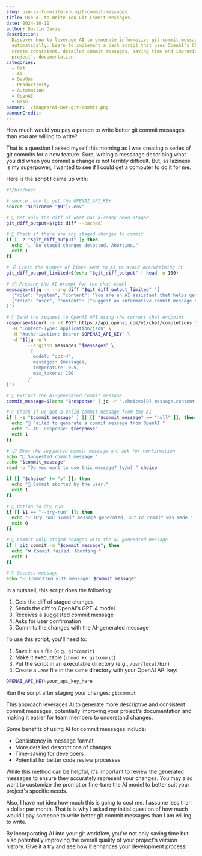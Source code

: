 ```yaml
---
slug: use-ai-to-write-you-git-commit-messages
title: Use AI to Write You Git Commit Messages
date: 2024-10-10
author: Dustin Davis
description:
  Discover how to leverage AI to generate informative git commit messages
  automatically. Learn to implement a bash script that uses OpenAI's GPT-4 to
  create consistent, detailed commit messages, saving time and improving your
  project's documentation.
categories:
  - Git
  - AI
  - DevOps
  - Productivity
  - Automation
  - OpenAI
  - Bash
banner: ./images/ai-bot-git-commit.png
bannerCredit:
---
```


How much would you pay a person to write better git commit messages than you are
willing to write?

That is a question I asked myself this morning as I was creating a series of git
commits for a new feature. Sure, writing a messaage describing what you did when
you commit a change is not terribly difficult. But, as laziness is my
superpower, I wanted to see if I could get a computer to do it for me.

Here is the script I came up with:

```bash
#!/bin/bash

# source .env to get the OPENAI_API_KEY
source "$(dirname "$0")/.env"

# 📝 Get only the diff of what has already been staged
git_diff_output=$(git diff --cached)

# 🛑 Check if there are any staged changes to commit
if [ -z "$git_diff_output" ]; then
  echo "⚠️  No staged changes detected. Aborting."
  exit 1
fi

# 🗜️ Limit the number of lines sent to AI to avoid overwhelming it
git_diff_output_limited=$(echo "$git_diff_output" | head -n 100)

# 📦 Prepare the AI prompt for the chat model
messages=$(jq -n --arg diff "$git_diff_output_limited" '[
  {"role": "system", "content": "You are an AI assistant that helps generate git commit messages based on code changes."},
  {"role": "user", "content": ("Suggest an informative commit message by summarizing code changes from the shared command output. The commit message should follow the conventional commit format and provide meaningful context for future readers.\n\nChanges:\n" + $diff)}
]')

# 🚀 Send the request to OpenAI API using the correct chat endpoint
response=$(curl -s -X POST https://api.openai.com/v1/chat/completions \
  -H "Content-Type: application/json" \
  -H "Authorization: Bearer $OPENAI_API_KEY" \
  -d "$(jq -n \
        --argjson messages "$messages" \
        '{
          model: "gpt-4",
          messages: $messages,
          temperature: 0.5,
          max_tokens: 100
        }'
)")

# 🔄 Extract the AI-generated commit message
commit_message=$(echo "$response" | jq -r '.choices[0].message.content' | sed 's/^ *//g')

# 🛑 Check if we got a valid commit message from the AI
if [ -z "$commit_message" ] || [[ "$commit_message" == "null" ]]; then
  echo "🚫 Failed to generate a commit message from OpenAI."
  echo "⚠️ API Response: $response"
  exit 1
fi

# 📋 Show the suggested commit message and ask for confirmation
echo "🤖 Suggested commit message:"
echo "$commit_message"
read -p "Do you want to use this message? (y/n) " choice

if [[ "$choice" != "y" ]]; then
  echo "🛑 Commit aborted by the user."
  exit 1
fi

# 🛑 Option to dry run
if [[ $1 == "--dry-run" ]]; then
  echo "✅ Dry run: Commit message generated, but no commit was made."
  exit 0
fi

# 🔐 Commit only staged changes with the AI-generated message
if ! git commit -m "$commit_message"; then
  echo "❌ Commit failed. Aborting."
  exit 1
fi

# 🎉 Success message
echo "✅ Committed with message: $commit_message"
```

In a nutshell, this script does the following:

1. Gets the diff of staged changes
1. Sends the diff to OpenAI's GPT-4 model
1. Receives a suggested commit message
1. Asks for user confirmation
1. Commits the changes with the AI-generated message

To use this script, you'll need to:

1. Save it as a file (e.g., `gitcommit`)
1. Make it executable (`chmod +x gitcommit`)
1. Put the script in an executable directory (e.g., `/usr/local/bin`)
1. Create a `.env` file in the same directory with your OpenAI API key:

```bash
OPENAI_API_KEY=your_api_key_here
```

Run the script after staging your changes: `gitcommit`

This approach leverages AI to generate more descriptive and consistent commit
messages, potentially improving your project's documentation and making it
easier for team members to understand changes.

Some benefits of using AI for commit messages include:

- Consistency in message format
- More detailed descriptions of changes
- Time-saving for developers
- Potential for better code review processes

While this method can be helpful, it's important to review the generated
messages to ensure they accurately represent your changes. You may also want to
customize the prompt or fine-tune the AI model to better suit your project's
specific needs.

Also, I have not idea how much this is going to cost me. I assume less than a
dollar per month. That is is why I asked my initial question of how much would I
pay someone to write better git commit messages than I am willing to write.

By incorporating AI into your git workflow, you're not only saving time but also
potentially improving the overall quality of your project's version history.
Give it a try and see how it enhances your development process!
